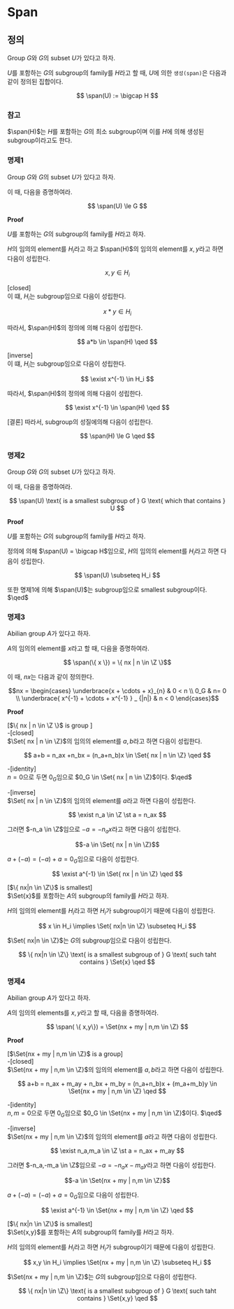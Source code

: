 # Span
## 정의
Group $G$와 $G$의 subset $U$가 있다고 하자.

$U$를 포함하는 $G$의 subgroup의 family를 $H$라고 할 때, $U$에 의한 `생성(span)`은 다음과 같이 정의된 집합이다.

$$ \span(U) := \bigcap H $$

### 참고
$\span(H)$는 $H$를 포함하는 $G$의 최소 subgroup이며 이를 $H$에 의해 생성된 subgroup이라고도 한다.

### 명제1
Group $G$와 $G$의 subset $U$가 있다고 하자.

이 때, 다음을 증명하여라.

$$ \span(U) \le G $$

**Proof**  

$U$를 포함하는 $G$의 subgroup의 family를 $H$라고 하자.

$H$의 임의의 element를 $H_i$라고 하고 $\span(H)$의 임의의 element를 $x,y$라고 하면 다음이 성립한다.

$$ x,y \in H_i $$

[closed]   
이 떄, $H_i$는 subgroup임으로 다음이 성립한다.

$$ x*y \in H_i $$

따라서, $\span(H)$의 정의에 의해 다음이 성립한다.

$$ a*b \in \span(H) \qed $$

[inverse]    
이 떄, $H_i$는 subgroup임으로 다음이 성립한다.

$$ \exist x^{-1} \in H_i $$

따라서, $\span(H)$의 정의에 의해 다음이 성립한다.

$$ \exist x^{-1} \in \span(H) \qed $$

[결론]
따라서, subgroup의 성질에의해 다음이 성립한다.

$$ \span(H) \le G \qed $$

### 명제2
Group $G$와 $G$의 subset $U$가 있다고 하자.

이 때, 다음을 증명하여라.

$$ \span(U) \text{ is a smallest subgroup of } G \text{ which that contains } U $$

**Proof**

$U$를 포함하는 $G$의 subgroup의 family를 $H$라고 하자.

정의에 의해 $\span(U) = \bigcap H$임으로, $H$의 임의의 element를 $H_i$라고 하면 다음이 성립한다.

$$ \span(U) \subseteq H_i $$

또한 명제1에 의해 $\span(U)$는 subgroup임으로 smallest subgroup이다. $\qed$

### 명제3
Abilian group $A$가 있다고 하자.

$A$의 임의의 element를 $x$라고 할 때, 다음을 증명하여라.

$$ \span(\{ x \}) = \{ nx | n \in \Z \}$$

이 때, $nx$는 다음과 같이 정의한다.

$$nx = \begin{cases} \underbrace{x + \cdots + x}_{n} & 0 < n \\ 0_G & n= 0 \\ \underbrace{ x^{-1} + \cdots + x^{-1} } _ {|n|} & n < 0 \end{cases}$$

**Proof**  

[$\{ nx | n \in \Z \}$ is group ]  
-[closed]  
$\Set{ nx | n \in \Z}$의 임의의 element를 $a,b$라고 하면 다음이 성립한다.

$$ a+b = n_ax +n_bx = (n_a+n_b)x \in \Set{ nx | n \in \Z} \qed $$

-[identity]  
$n=0$으로 두면 $0_G$임으로 $0_G \in \Set{ nx | n \in \Z}$이다. $\qed$

-[inverse]  
$\Set{ nx | n \in \Z}$의 임의의 element를 $a$라고 하면 다음이 성립한다.

$$ \exist n_a \in \Z \st a = n_ax $$

그러면 $-n_a \in \Z$임으로 $-a = -n_ax$라고 하면 다음이 성립한다.

$$-a \in \Set{ nx | n \in \Z}$$

$a+(-a) = (-a) + a = 0_G$임으로 다음이 성립한다.

$$ \exist a^{-1} \in \Set{ nx | n \in \Z} \qed $$

[$\{ nx|n \in \Z\}$ is smallest]  
$\Set{x}$를 포함하는 $A$의 subgroup의 family를 $H$라고 하자.

$H$의 임의의 element를 $H_i$라고 하면 $H_i$가 subgroup이기 때문에 다음이 성립한다.

$$ x \in H_i \implies \Set{ nx|n \in \Z} \subseteq H_i $$

$\Set{ nx|n \in \Z}$는 $G$의 subgroup임으로 다음이 성립한다.

$$ \{ nx|n \in \Z\} \text{ is a smallest subgroup of } G \text{ such taht contains } \Set{x} \qed $$

### 명제4
Abilian group $A$가 있다고 하자.

$A$의 임의의 elements를 $x,y$라고 할 때, 다음을 증명하여라.

$$ \span( \{ x,y\}) = \Set{nx + my | n,m \in \Z} $$

**Proof**  

[$\Set{nx + my | n,m \in \Z}$ is a group]  
-[closed]  
$\Set{nx + my | n,m \in \Z}$의 임의의 element를 $a,b$라고 하면 다음이 성립한다.

$$ a+b = n_ax + m_ay + n_bx + m_by = (n_a+n_b)x + (m_a+m_b)y \in \Set{nx + my | n,m \in \Z} \qed $$

-[identity]  
$n,m=0$으로 두면 $0_G$임으로 $0_G \in \Set{nx + my | n,m \in \Z}$이다. $\qed$

-[inverse]  
$\Set{nx + my | n,m \in \Z}$의 임의의 element를 $a$라고 하면 다음이 성립한다.

$$ \exist n_a,m_a \in \Z \st a = n_ax + m_ay $$

그러면 $-n_a,-m_a \in \Z$임으로 $-a = -n_ax-m_ay$라고 하면 다음이 성립한다.

$$-a \in \Set{nx + my | n,m \in \Z}$$

$a+(-a) = (-a) + a = 0_G$임으로 다음이 성립한다.

$$ \exist a^{-1} \in \Set{nx + my | n,m \in \Z} \qed $$

[$\{ nx|n \in \Z\}$ is smallest]  
$\Set{x,y}$를 포함하는 $A$의 subgroup의 family를 $H$라고 하자.

$H$의 임의의 element를 $H_i$라고 하면 $H_i$가 subgroup이기 때문에 다음이 성립한다.

$$ x,y \in H_i \implies \Set{nx + my | n,m \in \Z} \subseteq H_i $$

$\Set{nx + my | n,m \in \Z}$는 $G$의 subgroup임으로 다음이 성립한다.

$$ \{ nx|n \in \Z\} \text{ is a smallest subgroup of } G \text{ such taht contains } \Set{x,y} \qed $$
